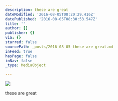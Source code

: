 ```yaml
---
description: these are great
dateModified: '2016-08-05T08:20:29.416Z'
datePublished: '2016-08-05T08:30:53.547Z'
title: ''
author: []
publisher: {}
via: {}
starred: false
sourcePath: _posts/2016-08-05-these-are-great.md
inFeed: true
hasPage: false
inNav: false
_type: MediaObject

---
```

![](https://the-grid-user-content.s3-us-west-2.amazonaws.com/5d164be5-c484-408c-a403-a985363dbfd8.jpg)

these are great